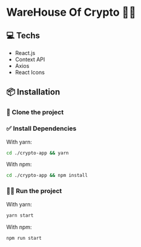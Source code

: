 # WareHouse Of Crypto 💸💸

## 💻 Techs
- React.js
- Context API
- Axios
- React Icons
## 📦 Installation

### 📝 Clone the project




### ✅ Install Dependencies
With yarn:
```bash
cd ./crypto-app && yarn
```
With npm:
```bash
cd ./crypto-app && npm install
```
### 🏃‍♂️ Run the project
With yarn:
```bash
yarn start
```
With npm:
```
npm run start
```
